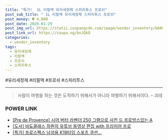 ```yaml
--- 
title: "특가!  1L 리필액 유리세정제 스피리투스 프로쉬" 
post_sub_title: " 1L 리필액 유리세정제 스피리투스 프로쉬" 
post_money: ₩ 4,800 
post_date: 2020.01.29 
post_img_url: https://static.coupangcdn.com/image/vendor_inventory/b609/70402e95f7202a79783a56529b37534f14324cccfb36a25ec9eefb52f15d.png 
post_link_url: https://coupa.ng/bnJQkO 
categories: 
  - vendor_inventory 
tags: 
  - 유리세정제 
  - 리필액 
  - 프로쉬 
  - 스피리투스 
--- 
```

  #유리세정제 #리필액 #프로쉬 #스피리투스 
<hr> 

> 사람이 여행을 하는 것은 도착하기 위해서가 아니라 여행하기 위해서이다. – 괴테 


### POWER LINK

* <a href="https://blog.naver.com/sakai111/221784337227" target="_blank">[Pre de Provence] 시어 버터 라벤더 250 그램으로 사전 드 프로방스있는 A</a>
* <a href="https://blog.naver.com/sakai111/221784210747" target="_blank">[도서] 비됴클래스 하줜의 유튜브 동영상 편집 with 프리미어 프로</a>
* <a href="https://blog.naver.com/sakai111/221788251295" target="_blank">[특가] 프로스펙스 남성용 K19타입 스포츠 쿠션...</a>
